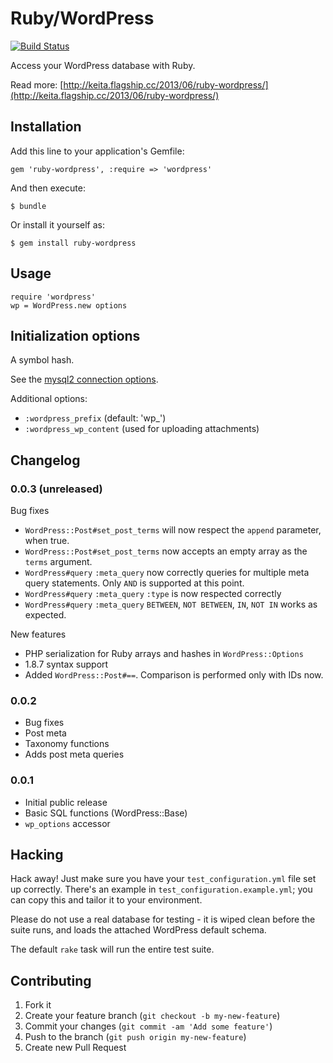 # Ruby/WordPress

[![Build Status](https://travis-ci.org/keichan34/ruby-wordpress.png?branch=master)](https://travis-ci.org/keichan34/ruby-wordpress)

Access your WordPress database with Ruby.

Read more: [http://keita.flagship.cc/2013/06/ruby-wordpress/](http://keita.flagship.cc/2013/06/ruby-wordpress/)

## Installation

Add this line to your application's Gemfile:

    gem 'ruby-wordpress', :require => 'wordpress'

And then execute:

    $ bundle

Or install it yourself as:

    $ gem install ruby-wordpress

## Usage

    require 'wordpress'
    wp = WordPress.new options

## Initialization options

A symbol hash.

See the [mysql2 connection options](https://github.com/brianmario/mysql2#connection-options).

Additional options:

* `:wordpress_prefix` (default: 'wp_')
* `:wordpress_wp_content` (used for uploading attachments)

## Changelog

### 0.0.3 (unreleased)

Bug fixes

* `WordPress::Post#set_post_terms` will now respect the `append` parameter, when true.
* `WordPress::Post#set_post_terms` now accepts an empty array as the `terms` argument.
* `WordPress#query` `:meta_query` now correctly queries for multiple meta query statements. Only `AND` is supported at this point.
* `WordPress#query` `:meta_query` `:type` is now respected correctly
* `WordPress#query` `:meta_query` `BETWEEN`, `NOT BETWEEN`, `IN`, `NOT IN` works as expected.

New features

* PHP serialization for Ruby arrays and hashes in `WordPress::Options`
* 1.8.7 syntax support
* Added `WordPress::Post#==`. Comparison is performed only with IDs now.

### 0.0.2

* Bug fixes
* Post meta
* Taxonomy functions
* Adds post meta queries

### 0.0.1

* Initial public release
* Basic SQL functions (WordPress::Base)
* `wp_options` accessor

## Hacking

Hack away! Just make sure you have your `test_configuration.yml` file set up correctly. There's an example in `test_configuration.example.yml`; you can copy this and tailor it to your environment.

Please do not use a real database for testing - it is wiped clean before the suite runs, and loads the attached WordPress default schema.

The default `rake` task will run the entire test suite.

## Contributing

1. Fork it
2. Create your feature branch (`git checkout -b my-new-feature`)
3. Commit your changes (`git commit -am 'Add some feature'`)
4. Push to the branch (`git push origin my-new-feature`)
5. Create new Pull Request
